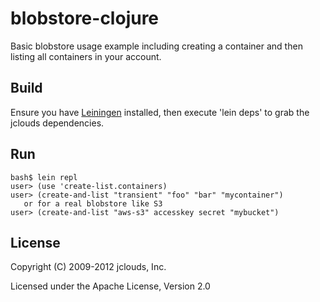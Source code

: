 # blobstore-clojure

Basic blobstore usage example including creating a container and then listing all containers in your account.

## Build

Ensure you have [Leiningen](http://github.com/technomancy/leiningen) installed, then execute 'lein deps' to grab the jclouds dependencies. 

## Run

    bash$ lein repl
    user> (use 'create-list.containers)
    user> (create-and-list "transient" "foo" "bar" "mycontainer")
       or for a real blobstore like S3
    user> (create-and-list "aws-s3" accesskey secret "mybucket")

## License

Copyright (C) 2009-2012 jclouds, Inc.

Licensed under the Apache License, Version 2.0 

